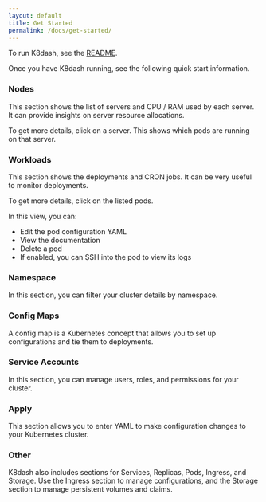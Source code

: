 ```yaml
---
layout: default
title: Get Started
permalink: /docs/get-started/
---
```


To run K8dash, see the [README](https://github.com/indeedeng/k8dash/blob/master/README.md). 

Once you have K8dash running, see the following quick start information. 

### Nodes

This section shows the list of servers and CPU / RAM used by each server. It can provide insights on server resource allocations. 

To get more details, click on a server. This shows which pods are running on that server. 

### Workloads

This section shows the deployments and CRON jobs. It can be very useful to monitor deployments. 

To get more details, click on the listed pods. 

In this view, you can: 
* Edit the pod configuration YAML
* View the documentation
* Delete a pod
* If enabled, you can SSH into the pod to view its logs

### Namespace

In this section, you can filter your cluster details by namespace. 

### Config Maps

A config map is a Kubernetes concept that allows you to set up configurations and tie them to deployments. 

### Service Accounts

In this section, you can manage users, roles, and permissions for your cluster. 

### Apply

This section allows you to enter YAML to make configuration changes to your Kubernetes cluster. 

### Other

K8dash also includes sections for Services, Replicas, Pods, Ingress, and Storage. Use the Ingress section to manage configurations, and the Storage section to manage persistent volumes and claims. 
